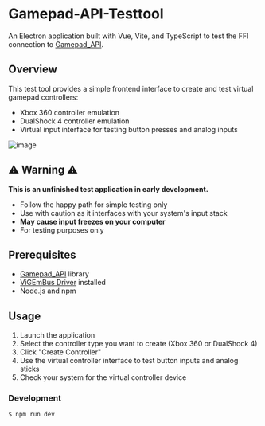 # Gamepad-API-Testtool

An Electron application built with Vue, Vite, and TypeScript to test the FFI connection to [Gamepad_API](https://github.com/Aileck/Gamepad_API).

## Overview

This test tool provides a simple frontend interface to create and test virtual gamepad controllers:
- Xbox 360 controller emulation
- DualShock 4 controller emulation
- Virtual input interface for testing button presses and analog inputs

![image](https://github.com/user-attachments/assets/8cefbb05-ac31-4965-8396-bc9fef3ae299)


## ⚠️ Warning ⚠️

**This is an unfinished test application in early development.**

- Follow the happy path for simple testing only
- Use with caution as it interfaces with your system's input stack
- **May cause input freezes on your computer**
- For testing purposes only

## Prerequisites

- [Gamepad_API](https://github.com/Aileck/Gamepad_API) library
- [ViGEmBus Driver](https://github.com/ViGEm/ViGEmBus/releases) installed
- Node.js and npm

## Usage

1. Launch the application
2. Select the controller type you want to create (Xbox 360 or DualShock 4)
3. Click "Create Controller"
4. Use the virtual controller interface to test button inputs and analog sticks
5. Check your system for the virtual controller device

### Development

```bash
$ npm run dev
```
